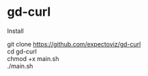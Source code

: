 # gd-curl

Install

git clone https://github.com/expectoviz/gd-curl <br>
cd gd-curl <br>
chmod +x main.sh <br>
./main.sh
